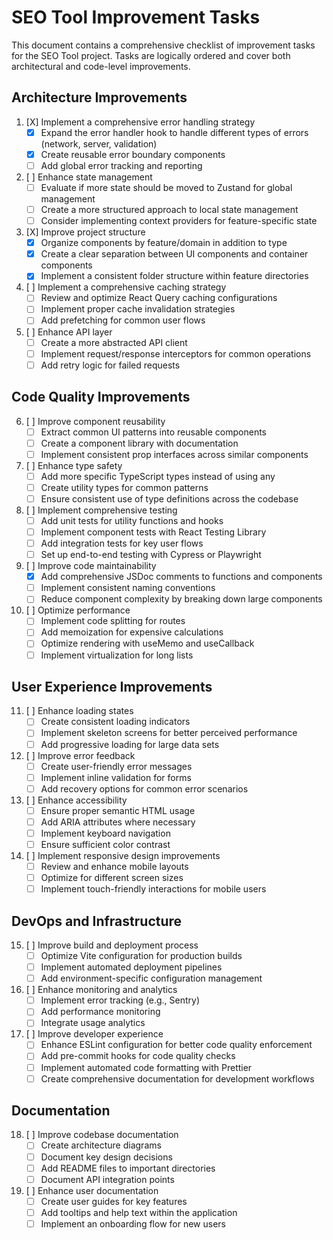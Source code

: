 # SEO Tool Improvement Tasks

This document contains a comprehensive checklist of improvement tasks for the SEO Tool project. Tasks are logically ordered and cover both architectural and code-level improvements.

## Architecture Improvements

1. [X] Implement a comprehensive error handling strategy
   - [X] Expand the error handler hook to handle different types of errors (network, server, validation)
   - [X] Create reusable error boundary components
   - [ ] Add global error tracking and reporting

2. [ ] Enhance state management
   - [ ] Evaluate if more state should be moved to Zustand for global management
   - [ ] Create a more structured approach to local state management
   - [ ] Consider implementing context providers for feature-specific state

3. [X] Improve project structure
   - [X] Organize components by feature/domain in addition to type
   - [X] Create a clear separation between UI components and container components
   - [X] Implement a consistent folder structure within feature directories

4. [ ] Implement a comprehensive caching strategy
   - [ ] Review and optimize React Query caching configurations
   - [ ] Implement proper cache invalidation strategies
   - [ ] Add prefetching for common user flows

5. [ ] Enhance API layer
   - [ ] Create a more abstracted API client
   - [ ] Implement request/response interceptors for common operations
   - [ ] Add retry logic for failed requests

## Code Quality Improvements

6. [ ] Improve component reusability
   - [ ] Extract common UI patterns into reusable components
   - [ ] Create a component library with documentation
   - [ ] Implement consistent prop interfaces across similar components

7. [ ] Enhance type safety
   - [ ] Add more specific TypeScript types instead of using any
   - [ ] Create utility types for common patterns
   - [ ] Ensure consistent use of type definitions across the codebase

8. [ ] Implement comprehensive testing
   - [ ] Add unit tests for utility functions and hooks
   - [ ] Implement component tests with React Testing Library
   - [ ] Add integration tests for key user flows
   - [ ] Set up end-to-end testing with Cypress or Playwright

9. [ ] Improve code maintainability
   - [X] Add comprehensive JSDoc comments to functions and components
   - [ ] Implement consistent naming conventions
   - [ ] Reduce component complexity by breaking down large components

10. [ ] Optimize performance
    - [ ] Implement code splitting for routes
    - [ ] Add memoization for expensive calculations
    - [ ] Optimize rendering with useMemo and useCallback
    - [ ] Implement virtualization for long lists

## User Experience Improvements

11. [ ] Enhance loading states
    - [ ] Create consistent loading indicators
    - [ ] Implement skeleton screens for better perceived performance
    - [ ] Add progressive loading for large data sets

12. [ ] Improve error feedback
    - [ ] Create user-friendly error messages
    - [ ] Implement inline validation for forms
    - [ ] Add recovery options for common error scenarios

13. [ ] Enhance accessibility
    - [ ] Ensure proper semantic HTML usage
    - [ ] Add ARIA attributes where necessary
    - [ ] Implement keyboard navigation
    - [ ] Ensure sufficient color contrast

14. [ ] Implement responsive design improvements
    - [ ] Review and enhance mobile layouts
    - [ ] Optimize for different screen sizes
    - [ ] Implement touch-friendly interactions for mobile users

## DevOps and Infrastructure

15. [ ] Improve build and deployment process
    - [ ] Optimize Vite configuration for production builds
    - [ ] Implement automated deployment pipelines
    - [ ] Add environment-specific configuration management

16. [ ] Enhance monitoring and analytics
    - [ ] Implement error tracking (e.g., Sentry)
    - [ ] Add performance monitoring
    - [ ] Integrate usage analytics

17. [ ] Improve developer experience
    - [ ] Enhance ESLint configuration for better code quality enforcement
    - [ ] Add pre-commit hooks for code quality checks
    - [ ] Implement automated code formatting with Prettier
    - [ ] Create comprehensive documentation for development workflows

## Documentation

18. [ ] Improve codebase documentation
    - [ ] Create architecture diagrams
    - [ ] Document key design decisions
    - [ ] Add README files to important directories
    - [ ] Document API integration points

19. [ ] Enhance user documentation
    - [ ] Create user guides for key features
    - [ ] Add tooltips and help text within the application
    - [ ] Implement an onboarding flow for new users

